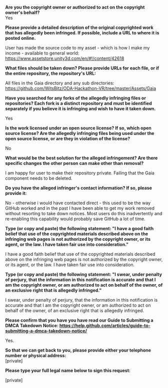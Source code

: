 **Are you the copyright owner or authorized to act on the copyright owner's behalf?**  
Yes

**Please provide a detailed description of the original copyrighted work that has allegedly been infringed. If possible, include a URL to where it is posted online.**

User has made the source code to my asset - which is how I make my income - available to general world:  
https://www.assetstore.unity3d.com/en/#!/content/42618

**What files should be taken down? Please provide URLs for each file, or if the entire repository, the repository's URL:**

All files in the Gaia directory and any sub directories:  
https://github.com/WitsBitz/ODA-Hackathon-VR/tree/master/Assets/Gaia

**Have you searched for any forks of the allegedly infringing files or repositories? Each fork is a distinct repository and must be identified separately if you believe it is infringing and wish to have it taken down.**

Yes

**Is the work licensed under an open source license? If so, which open source license? Are the allegedly infringing files being used under the open source license, or are they in violation of the license?**

No

**What would be the best solution for the alleged infringement? Are there specific changes the other person can make other than removal?**

I am happy for user to make their repository private. Failing that the Gaia component needs to be deleted.

**Do you have the alleged infringer's contact information? If so, please provide it:**

No - otherwise i would have contacted direct - this used to be the way GitHub worked and in the past I have been able to get my work removed without resorting to take down notices. Most users do this inadvertently and re-enabling this capability would probably save GitHub a lot of time.

**Type (or copy and paste) the following statement: "I have a good faith belief that use of the copyrighted materials described above on the infringing web pages is not authorized by the copyright owner, or its agent, or the law. I have taken fair use into consideration."**

I have a good faith belief that use of the copyrighted materials described above on the infringing web pages is not authorized by the copyright owner, or its agent, or the law. I have taken fair use into consideration.

**Type (or copy and paste) the following statement: "I swear, under penalty of perjury, that the information in this notification is accurate and that I am the copyright owner, or am authorized to act on behalf of the owner, of an exclusive right that is allegedly infringed."**

I swear, under penalty of perjury, that the information in this notification is accurate and that I am the copyright owner, or am authorized to act on behalf of the owner, of an exclusive right that is allegedly infringed.

**Please confirm that you have you have read our Guide to Submitting a DMCA Takedown Notice: https://help.github.com/articles/guide-to-submitting-a-dmca-takedown-notice/**

Yes.

**So that we can get back to you, please provide either your telephone number or physical address:**  
[private]

**Please type your full legal name below to sign this request:**

[private]
